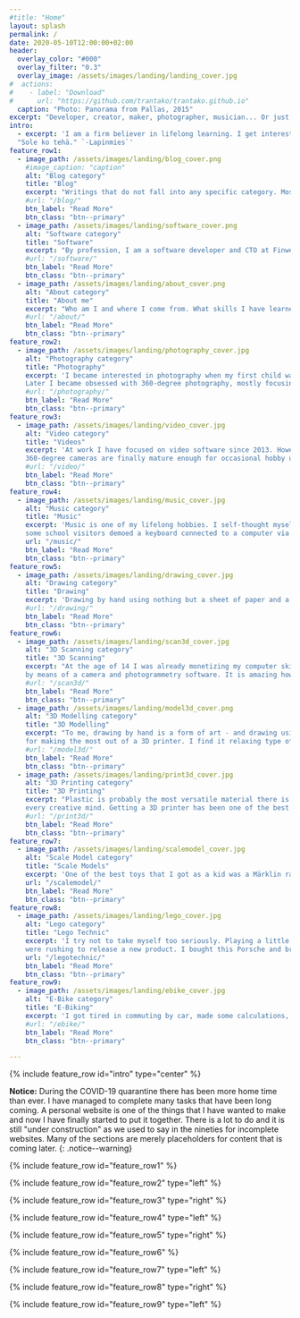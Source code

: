 ```yaml
---
#title: "Home"
layout: splash
permalink: /
date: 2020-05-10T12:00:00+02:00
header:
  overlay_color: "#000"
  overlay_filter: "0.3"
  overlay_image: /assets/images/landing/landing_cover.jpg
#  actions:
#    - label: "Download"
#      url: "https://github.com/trantako/trantako.github.io"
  caption: "Photo: Panorama from Pallas, 2015"
excerpt: "Developer, creator, maker, photographer, musician... Or just an ordinary guy who enjoys re-training his brain with new skills."
intro: 
  - excerpt: 'I am a firm believer in lifelong learning. I get interested in new things easily. Knowing the versatility of the human brain, my attitude always is "anyone with perseverance can learn to do this". Hence, this personal website is a mix of all things I enjoy to do!<br><br>
  "Sole ko tehä." `-Lapinmies`'
feature_row1:
  - image_path: /assets/images/landing/blog_cover.png
    #image_caption: "caption"
    alt: "Blog category"
    title: "Blog"
    excerpt: "Writings that do not fall into any specific category. Mostly dealing with matters of current or local interest. Sometimes written in Finnish (my native language)."
    #url: "/blog/"
    btn_label: "Read More"
    btn_class: "btn--primary"
  - image_path: /assets/images/landing/software_cover.png
    alt: "Software category"
    title: "Software"
    excerpt: "By profession, I am a software developer and CTO at Finwe Ltd. Here you'll find content related to software development - especially on sensors and video."
    #url: "/software/"
    btn_label: "Read More"
    btn_class: "btn--primary"
  - image_path: /assets/images/landing/about_cover.png
    alt: "About category"
    title: "About me"
    excerpt: "Who am I and where I come from. What skills I have learned and what are my ambitions professionally and generally in life."
    #url: "/about/"
    btn_label: "Read More"
    btn_class: "btn--primary"
feature_row2:
  - image_path: /assets/images/landing/photography_cover.jpg
    alt: "Photography category"
    title: "Photography"
    excerpt: 'I became interested in photography when my first child was born. She was moving too fast for camera phones of that time, so I got a DSLR.
    Later I became obsessed with 360-degree photography, mostly focusing on winter landscapes from Muonio, located in Finnish Lapland.'
    #url: "/photography/"
    btn_label: "Read More"
    btn_class: "btn--primary"
feature_row3:
  - image_path: /assets/images/landing/video_cover.jpg
    alt: "Video category"
    title: "Videos"
    excerpt: 'At work I have focused on video software since 2013. However, making videos myself is a much newer thing. It started in 2019 when I considered that
    360-degree cameras are finally mature enough for occasional hobby use.'
    #url: "/video/"
    btn_label: "Read More"
    btn_class: "btn--primary"
feature_row4:
  - image_path: /assets/images/landing/music_cover.jpg
    alt: "Music category"
    title: "Music"
    excerpt: 'Music is one of my lifelong hobbies. I self-thought myself to play piano at the age of 6. When I was at the 1st grade in the elementary school,
    some school visitors demoed a keyboard connected to a computer via MIDI. Mind blown, spent my youth composing music with a similar setup. Recently, I`ve been playing guitars.'
    url: "/music/"
    btn_label: "Read More"
    btn_class: "btn--primary"
feature_row5:
  - image_path: /assets/images/landing/drawing_cover.jpg
    alt: "Drawing category"
    title: "Drawing"
    excerpt: 'Drawing by hand using nothing but a sheet of paper and a pencil is a form of art that I find interesting. Sometimes I draw nothing for years, and then suddenly get attracted to it again. It is a great way to learn eye-hand coordination.'
    #url: "/drawing/"
    btn_label: "Read More"
    btn_class: "btn--primary"
feature_row6:
  - image_path: /assets/images/landing/scan3d_cover.jpg
    alt: "3D Scanning category"
    title: "3D Scanning"
    excerpt: "At the age of 14 I was already monetizing my computer skills by scanning and proof-reading articles for a magazine. Later I became interested in 3D scanning
    by means of a camera and photogrammetry software. It is amazing how precise 3D models can be created using a camera and some clever math!"
    #url: "/scan3d/"
    btn_label: "Read More"
    btn_class: "btn--primary"
  - image_path: /assets/images/landing/model3d_cover.png
    alt: "3D Modelling category"
    title: "3D Modelling"
    excerpt: "To me, drawing by hand is a form of art - and drawing using a computer is great for designing functional, printable components. This skill is almost mandatory
    for making the most out of a 3D printer. I find it relaxing type of problem-solving - like filling a cross-words puzzle or sudoku."
    #url: "/model3d/"
    btn_label: "Read More"
    btn_class: "btn--primary"
  - image_path: /assets/images/landing/print3d_cover.jpg
    alt: "3D Printing category"
    title: "3D Printing"
    excerpt: "Plastic is probably the most versatile material there is. Being able to print almost any imaginable form within a few hours at home - that is revolutionary for 
    every creative mind. Getting a 3D printer has been one of the best purchases I've ever made. There is some learning curve, though."
    #url: "/print3d/"
    btn_label: "Read More"
    btn_class: "btn--primary"
feature_row7:
  - image_path: /assets/images/landing/scalemodel_cover.jpg
    alt: "Scale Model category"
    title: "Scale Models"
    excerpt: 'One of the best toys that I got as a kid was a Märklin railway. I also put together quite a number of Revell airplanes. All in all, scale models are still fun to build, as I like to put attention to details. In my garage, I have the same Märklin railway and a long-term project to build a complete landscape for it.'
    url: "/scalemodel/"
    btn_label: "Read More"
    btn_class: "btn--primary"
feature_row8:
  - image_path: /assets/images/landing/lego_cover.jpg
    alt: "Lego category"
    title: "Lego Technic"
    excerpt: 'I try not to take myself too seriously. Playing a little every once in a while is fun and relaxing. The Lego Technic series is awesome. A few years back at work we
    were rushing to release a new product. I bought this Porsche and brought it to the office, to be built together as a prize for completing the product release.'
    url: "/legotechnic/"
    btn_label: "Read More"
    btn_class: "btn--primary"
feature_row9:
  - image_path: /assets/images/landing/ebike_cover.jpg
    alt: "E-Bike category"
    title: "E-Biking"
    excerpt: 'I got tired in commuting by car, made some calculations, and bought an e-bike. One of the best decisions I have made. It is so relaxing to begin and end a working day with a 50-minute biking trip. I have 40 km per day to travel, so it took a while to get used to this pace. The first winter went OK, but working from home due to COVID-19 totally messed my routine. Biking on the nearby forest paths is great for refreshing my brain.'
    #url: "/ebike/"
    btn_label: "Read More"
    btn_class: "btn--primary"

---
```


{% include feature_row id="intro" type="center" %}

**Notice:** During the COVID-19 quarantine there has been more home time than ever. I have managed to complete many tasks that have been long coming. A personal website is one of the things that I have wanted to make and now I have finally started to put it together. There is a lot to do and it is still "under construction" as we used to say in the nineties for incomplete websites. Many of the sections are merely placeholders for content that is coming later.
{: .notice--warning}

{% include feature_row id="feature_row1" %}

{% include feature_row id="feature_row2" type="left" %}

{% include feature_row id="feature_row3" type="right" %}

{% include feature_row id="feature_row4" type="left" %}

{% include feature_row id="feature_row5" type="right" %}

{% include feature_row id="feature_row6" %}

{% include feature_row id="feature_row7" type="left" %}

{% include feature_row id="feature_row8" type="right" %}

{% include feature_row id="feature_row9" type="left" %}
